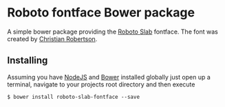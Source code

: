 # Roboto fontface Bower package

A simple bower package providing the [Roboto Slab](https://www.google.com/fonts/specimen/Roboto+Slab) fontface. The font was created by [Christian Robertson](https://plus.google.com/110879635926653430880/about).

## Installing

Assuming you have [NodeJS](http://nodejs.org/) and [Bower](https://github.com/bower/bower) installed globally just open up a terminal, navigate to your projects root directory and then execute

```
$ bower install roboto-slab-fontface --save
```
